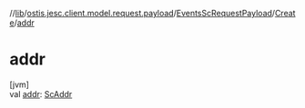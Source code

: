 //[lib](../../../../index.md)/[ostis.jesc.client.model.request.payload](../../index.md)/[EventsScRequestPayload](../index.md)/[Create](index.md)/[addr](addr.md)

# addr

[jvm]\
val [addr](addr.md): [ScAddr](../../../ostis.jesc.client.model.addr/-sc-addr/index.md)
